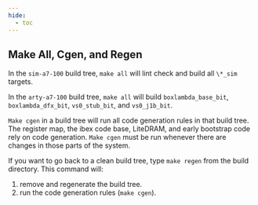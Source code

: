 ```yaml
---
hide:
  - toc
---
```


Make All, Cgen, and Regen
-------------------------
In the `sim-a7-100` build tree, `make all` will lint check and build all `\*_sim` targets.

In the `arty-a7-100` build tree, `make all` will build `boxlambda_base_bit`, `boxlambda_dfx_bit`, `vs0_stub_bit`, and `vs0_j1b_bit`.

`Make cgen` in a build tree will run all code generation rules in that build tree. The register map, the ibex code base, LiteDRAM, and early bootstrap code rely on code generation. `Make cgen` must be run whenever there are changes in those parts of the system.

If you want to go back to a clean build tree, type `make regen` from the build directory. This command will:

1. remove and regenerate the build tree.
2. run the code generation rules (`make cgen`).

